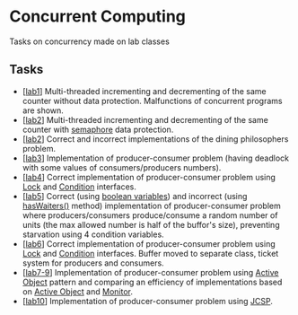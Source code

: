 # Concurrent Computing
Tasks on concurrency made on lab classes

## Tasks
- \[[lab1](https://github.com/xenoteo/Concurrent-Computing/tree/main/src/xenoteo/com/github/lab1)] Multi-threaded incrementing and decrementing of the same counter without data protection. Malfunctions of concurrent programs are shown.
- \[[lab2](https://github.com/xenoteo/Concurrent-Computing/tree/main/src/xenoteo/com/github/lab2/counter)] Multi-threaded incrementing and decrementing of the same counter with [semaphore](https://github.com/xenoteo/Concurrent-Computing/tree/main/src/xenoteo/com/github/lab2/semaphores) data protection.
- \[[lab2](https://github.com/xenoteo/Concurrent-Computing/tree/main/src/xenoteo/com/github/lab2/diningPhisosophers)] Correct and incorrect implementations of the dining philosophers problem.
- \[[lab3](https://github.com/xenoteo/Concurrent-Computing/tree/main/src/xenoteo/com/github/lab3)] Implementation of producer-consumer problem (having deadlock with some values of consumers/producers numbers).
- \[[lab4](https://github.com/xenoteo/Concurrent-Computing/tree/main/src/xenoteo/com/github/lab4)] Correct implementation of producer-consumer problem using [Lock](https://docs.oracle.com/javase/7/docs/api/java/util/concurrent/locks/Lock.html) and [Condition](https://docs.oracle.com/javase/7/docs/api/java/util/concurrent/locks/Condition.html) interfaces.
- \[[lab5](https://github.com/xenoteo/Concurrent-Computing/tree/main/src/xenoteo/com/github/lab5)] Correct (using [boolean variables](https://github.com/xenoteo/Concurrent-Computing/tree/main/src/xenoteo/com/github/lab5/booleanVariables)) and incorrect (using [hasWaiters()](https://github.com/xenoteo/Concurrent-Computing/tree/main/src/xenoteo/com/github/lab5/hasWaiters) method) implementation of producer-consumer problem where producers/consumers produce/consume a random number of units (the max allowed number is half of the buffor's size), preventing starvation using 4 condition variables.
- \[[lab6](https://github.com/xenoteo/Concurrent-Computing/tree/main/src/xenoteo/com/github/lab6)] Correct implementation of producer-consumer problem using [Lock](https://docs.oracle.com/javase/7/docs/api/java/util/concurrent/locks/Lock.html) and [Condition](https://docs.oracle.com/javase/7/docs/api/java/util/concurrent/locks/Condition.html) interfaces. Buffer moved to separate class, ticket system for producers and consumers.
- \[[lab7-9](https://github.com/xenoteo/Concurrent-Computing/tree/main/src/xenoteo/com/github/lab7_8_9)] Implementation of producer-consumer problem using [Active Object](https://www.dre.vanderbilt.edu/~schmidt/PDF/Act-Obj.pdf) pattern and comparing an efficiency of implementations based on [Active Object](https://github.com/xenoteo/Concurrent-Computing/tree/main/src/xenoteo/com/github/lab7_8_9/ao) and [Monitor](https://github.com/xenoteo/Concurrent-Computing/tree/main/src/xenoteo/com/github/lab7_8_9/monitor).
- \[[lab10](https://github.com/xenoteo/Concurrent-Computing/tree/main/src/xenoteo/com/github/lab10)\] Implementation of producer-consumer problem using [JCSP](https://www.cs.kent.ac.uk/projects/ofa/jcsp). 


